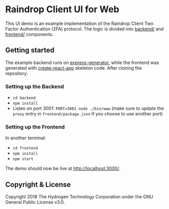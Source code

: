 # Raindrop Client UI for Web

This UI demo is an example implementation of the Raindrop Client Two Factor Authentication (2FA) protocol. The logic is divided into [backend/](./backend) and [frontend/](./frontend) components.

## Getting started
The example backend runs on [express-generator](https://expressjs.com/en/starter/generator.html), while the frontend was generated with [create-react-app](https://github.com/facebook/create-react-app) skeleton code. After cloning the repository:

### Setting up the Backend
- `cd backend`
- `npm install`
- Listen on port 3001: `PORT=3001 node ./bin/www` (make sure to update the `proxy` entry in `frontend/package.json` if you choose to use another port)

### Setting up the Frontend
In another terminal:
- `cd frontend`
- `npm install`
- `npm start`

The demo should now be live at [http://localhost:3000/](http://localhost:3000/).

## Copyright & License
Copyright 2018 The Hydrogen Technology Corporation under the GNU General Public License v3.0.
